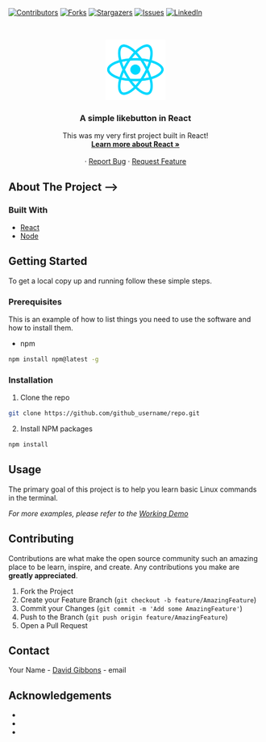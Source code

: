 <!--
*** Thanks for checking out this README Template. If you have a suggestion that would
*** make this better, please fork the repo and create a pull request or simply open
*** an issue with the tag "enhancement".
*** Thanks again! Now go create something AMAZING! :D
***
***
***
*** To avoid retyping too much info. Do a search and replace for the following:
*** github_username, repo, twitter_handle, email
-->

<!-- PROJECT SHIELDS -->
<!--
*** I'm using markdown "reference style" links for readability.
*** Reference links are enclosed in brackets [ ] instead of parentheses ( ).
*** See the bottom of this document for the declaration of the reference variables
*** for contributors-url, forks-url, etc. This is an optional, concise syntax you may use.
*** https://www.markdownguide.org/basic-syntax/#reference-style-links
-->

[![Contributors][contributors-shield]][contributors-url]
[![Forks][forks-shield]][forks-url]
[![Stargazers][stars-shield]][stars-url]
[![Issues][issues-shield]][issues-url]
[![LinkedIn][linkedin-shield]][linkedin-url]

<!-- PROJECT LOGO -->
<br />
<p align="center">
  <a href="https://github.com/gibbonsdav/likebutton">
    <img src="reactlogo.png" alt="Logo" width="120" height="120">
  </a>

  <h3 align="center">A simple likebutton in React</h3>

  <p align="center">
    This was my very first project built in React!
    <br />
    <a href="https://reactjs.org/"><strong>Learn more about React »</strong></a>
    <br />
    <br />
    <!-- <a href="https://github.com/imabp/LearnBasicLinuxTerminal">View Demo</a> -->
    ·
    <a href="https://github.com/gibbonsdav/likebutton/issues">Report Bug</a>
    ·
    <a href="https://github.com/gibbonsdav/likebutton/issues">Request Feature</a>
  </p>
</p>

<!-- TABLE OF CONTENTS -->

<!-- ## Table of Contents

- [About the Project](#about-the-project)
  - [Built With](#built-with)
- [Getting Started](#getting-started)
  - [Prerequisites](#prerequisites)
  - [Installation](#installation)
- [Usage](#usage)
- [Roadmap](#roadmap)
- [Contributing](#contributing)
- [License](#license)
- [Contact](#contact)
- [Acknowledgements](#acknowledgements)

<!-- ABOUT THE PROJECT -->

## About The Project -->

<!-- Here's a blank template to get started:
**To avoid retyping too much info. Do a search and replace with your text editor for the following:**
`github_username`, `repo`, `twitter_handle`, `email` -->

### Built With

- [React](https://reactjs.org/)
- [Node](https://nodejs.org/en/)
<!-- - [Jquery](https://jquery.com/) -->

<!-- GETTING STARTED -->

## Getting Started

To get a local copy up and running follow these simple steps.

### Prerequisites

This is an example of how to list things you need to use the software and how to install them.

- npm

```sh
npm install npm@latest -g
```

### Installation

1. Clone the repo

```sh
git clone https://github.com/github_username/repo.git
```

2. Install NPM packages

```sh
npm install
```

<!-- USAGE EXAMPLES -->

## Usage

The primary goal of this project is to help you learn basic Linux commands in the terminal.

_For more examples, please refer to the [Working Demo](https://example.com)_

<!-- ROADMAP -->

<!-- ## Roadmap

See the [open issues](https://github.com/imabp/LearnBasicLinuxTerminal/issues) for a list of proposed features (and known issues). -->

<!-- CONTRIBUTING -->

## Contributing

Contributions are what make the open source community such an amazing place to be learn, inspire, and create. Any contributions you make are **greatly appreciated**.

1. Fork the Project
2. Create your Feature Branch (`git checkout -b feature/AmazingFeature`)
3. Commit your Changes (`git commit -m 'Add some AmazingFeature'`)
4. Push to the Branch (`git push origin feature/AmazingFeature`)
5. Open a Pull Request

<!-- CONTACT -->

## Contact

Your Name - [David Gibbons](https://www.linkedin.com/in/david-gibbons-lv/) - email

<!-- ACKNOWLEDGEMENTS -->

## Acknowledgements

- []()
- []()
- []()

<!-- MARKDOWN LINKS & IMAGES -->
<!-- https://www.markdownguide.org/basic-syntax/#reference-style-links -->

[contributors-shield]: https://img.shields.io/github/contributors/gibbonsdav/likebutton.svg?style=flat-square
[contributors-url]: https://github.com/gibbonsdav/likebutton/graphs/contributors
[forks-shield]: https://img.shields.io/github/forks/gibbonsdav/likebutton.svg?style=flat-square
[forks-url]: https://github.com/gibbonsdav/likebutton/network/members
[stars-shield]: https://img.shields.io/github/stars/gibbonsdav/likebutton.svg?style=flat-square
[stars-url]: https://github.com/gibbonsdav/likebutton/stargazers
[issues-shield]: https://img.shields.io/github/issues/gibbonsdav/likebutton.svg?style=flat-square
[issues-url]: https://github.com/gibbonsdav/likebutton/issues
[linkedin-shield]: https://img.shields.io/badge/-LinkedIn-black.svg?style=flat-square&logo=linkedin&colorB=555
[linkedin-url]: https://linkedin.com/david-gibbons-lv/
[product-screenshot]: images/screenshot.png
